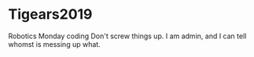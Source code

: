 # Tigears2019
Robotics Monday coding 
Don't screw things up. I am admin, and I can tell whomst is messing up what.

